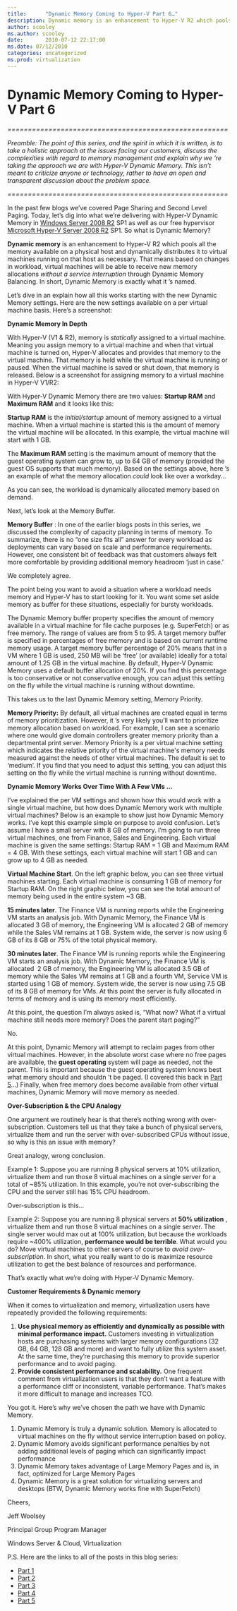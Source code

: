 ```yaml
---
title:      "Dynamic Memory Coming to Hyper-V Part 6…"
description: Dynamic memory is an enhancement to Hyper-V R2 which pools all the memory available on a physical host and dynamically distributes it to virtual machines running on that host as necessary.
author: scooley
ms.author: scooley
date:       2010-07-12 22:17:00
ms.date: 07/12/2010
categories: uncategorized
ms.prod: virtualization
---
```

# Dynamic Memory Coming to Hyper-V Part 6
_======================================================_

_Preamble: The point of this series, and the spirit in which it is written, is to take a holistic approach at the issues facing our customers, discuss the complexities with regard to memory management and explain why we ’re taking the approach we are with Hyper-V Dynamic Memory. This isn’t meant to criticize anyone or technology, rather to have an open and transparent discussion about the problem space._

_======================================================_

In the past few blogs we’ve covered Page Sharing and Second Level Paging. Today, let’s dig into what we’re delivering with Hyper-V Dynamic Memory in [Windows Server 2008 R2](/virtualization/community/team-blog/2009/20090722-windows-server-2008-r2-hyper-v-server-2008-r2-rtm) SP1 as well as our free hypervisor [Microsoft Hyper-V Server 2008 R2](/virtualization/community/team-blog/2009/20090730-microsoft-hyper-v-server-2008-r2-rtm-more) SP1. So what is Dynamic Memory?

**Dynamic memory** is an enhancement to Hyper-V R2 which pools all the memory available on a physical host and dynamically distributes it to virtual machines running on that host as necessary. That means based on changes in workload, virtual machines will be able to receive new memory allocations _without a service interruption_ through Dynamic Memory Balancing. In short, Dynamic Memory is exactly what it ’s named.

Let’s dive in an explain how all this works starting with the new Dynamic Memory settings. Here are the new settings available on a per virtual machine basis. Here’s a screenshot:



**Dynamic Memory In Depth**

With Hyper-V (V1 & R2), memory is _statically_ assigned to a virtual machine. Meaning you assign memory to a virtual machine and when that virtual machine is turned on, Hyper-V allocates and provides that memory to the virtual machine. That memory is held while the virtual machine is running or paused. When the virtual machine is saved or shut down, that memory is released. Below is a screenshot for assigning memory to a virtual machine in Hyper-V V1/R2:


With Hyper-V Dynamic Memory there are two values: **Startup RAM** and **Maximum RAM** and it looks like this: 



**Startup RAM** is the _initial/startup_ amount of memory assigned to a virtual machine. When a virtual machine is started this is the amount of memory the virtual machine will be allocated. In this example, the virtual machine will start with 1 GB.

The **Maximum RAM** setting is the maximum amount of memory that the guest operating system can grow to, up to 64 GB of memory (provided the guest OS supports that much memory). Based on the settings above, here ’s an example of what the memory allocation _could_ look like over a workday...



As you can see, the workload is dynamically allocated memory based on demand.

Next, let’s look at the Memory Buffer.

**Memory Buffer** : In one of the earlier blogs posts in this series, we discussed the complexity of capacity planning in terms of memory. To summarize, there is no “one size fits all” answer for every workload as deployments can vary based on scale and performance requirements. However, one consistent bit of feedback was that customers always felt more comfortable by providing additional memory headroom ‘just in case.’

We completely agree.

The point being you want to avoid a situation where a workload needs memory and Hyper-V has to start looking for it. You want some set aside memory as buffer for these situations, especially for bursty workloads.

The Dynamic Memory buffer property specifies the amount of memory available in a virtual machine for file cache purposes (e.g. SuperFetch) or as free memory. The range of values are from 5 to 95. A target memory buffer is specified in percentages of free memory and is based on current runtime memory usage. A target memory buffer percentage of 20% means that in a VM where 1 GB is used, 250 MB will be ‘free’ (or available) ideally for a total amount of 1.25 GB in the virtual machine. By default, Hyper-V Dynamic Memory uses a default buffer allocation of 20%. If you find this percentage is too conservative or not conservative enough, you can adjust this setting on the fly while the virtual machine is running without downtime.



This takes us to the last Dynamic Memory setting, Memory Priority.

**Memory Priority:** By default, all virtual machines are created equal in terms of memory prioritization. However, it ’s very likely you’ll want to prioritize memory allocation based on workload. For example, I can see a scenario where one would give domain controllers greater memory priority than a departmental print server. Memory Priority is a per virtual machine setting which indicates the relative priority of the virtual machine's memory needs measured against the needs of other virtual machines. The default is set to ‘medium’. If you find that you need to adjust this setting, you can adjust this setting on the fly while the virtual machine is running without downtime.



**Dynamic Memory Works Over Time With A Few VMs …**

I’ve explained the per VM settings and shown how this would work with a single virtual machine, but how does Dynamic Memory work with multiple virtual machines? Below is an example to show just how Dynamic Memory works. I’ve kept this example simple on purpose to avoid confusion. Let’s assume I have a small server with 8 GB of memory. I’m going to run three virtual machines, one from Finance, Sales and Engineering. Each virtual machine is given the same settings: Startup RAM = 1 GB and Maximum RAM = 4 GB. With these settings, each virtual machine will start 1 GB and can grow up to 4 GB as needed.

**Virtual Machine Start**. On the left graphic below, you can see three virtual machines starting. Each virtual machine is consuming 1 GB of memory for Startup RAM. On the right graphic below, you can see the total amount of memory being used in the entire system ~3 GB.



**15 minutes later**. The Finance VM is running reports while the Engineering VM starts an analysis job. With Dynamic Memory, the Finance VM is allocated 3 GB of memory, the Engineering VM is allocated 2 GB of memory while the Sales VM remains at 1 GB. System wide, the server is now using 6 GB of its 8 GB or 75% of the total physical memory.



**30 minutes later**. The Finance VM is running reports while the Engineering VM starts an analysis job. With Dynamic Memory, the Finance VM is allocated  2 GB of memory, the Engineering VM is allocated 3.5 GB of memory while the Sales VM remains at 1 GB and a fourth VM, Service VM is started using 1 GB of memory. System wide, the server is now using 7.5 GB of its 8 GB of memory for VMs. At this point the server is fully allocated in terms of memory and is using its memory most efficiently.

<!--- ![placeholder](https://msdnshared.blob.core.windows.net/media/TNBlogsFS/prod.evol.blogs.technet.com/CommunityServer.Blogs.Components.WeblogFiles/00/00/00/50/45/metablogapi/5672.image_7E73B7E4.png)  --->

<!--- ![image not found](https://msdnshared.blob.core.windows.net/media/TNBlogsFS/prod.evol.blogs.technet.com/CommunityServer.Blogs.Components.WeblogFiles/00/00/00/50/45/8765.DM%20Over%20Time%2030%20Minutes.jpg) --->

At this point, the question I’m always asked is, “What now? What if a virtual machine still needs more memory? Does the parent start paging?”

No.

At this point, Dynamic Memory will attempt to reclaim pages from other virtual machines. However, in the absolute worst case where no free pages are available, the **guest operating** system will page as needed, not the parent. This is important because the guest operating system knows best what memory should and shouldn ’t be paged. (I covered this back in [Part 5](https://techcommunity.microsoft.com/t5/virtualization/repost-dynamic-memory-coming-to-hyper-v-part-5-8230/ba-p/381751)...) Finally, when free memory does become available from other virtual machines, Dynamic Memory will move memory as needed.

**Over-Subscription & the CPU Analogy**

One argument we routinely hear is that there’s nothing wrong with over-subscription. Customers tell us that they take a bunch of physical servers, virtualize them and run the server with over-subscribed CPUs without issue, so why is this an issue with memory?

Great analogy, wrong conclusion.

Example 1: Suppose you are running 8 physical servers at 10% utilization, virtualize them and run those 8 virtual machines on a single server for a total of ~85% utilization. In this example, you’re not over-subscribing the CPU and the server still has 15% CPU headroom.

Over-subscription is this…

Example 2: Suppose you are running 8 physical servers at **50% utilization** , virtualize them and run those 8 virtual machines on a single server. The single server would max out at 100% utilization, but because the workloads require ~400% utilization, **performance would be terrible**. What would you do? Move virtual machines to other servers of course to _avoid over-subscription_. In short, what you really want to do is maximize resource utilization to get the best balance of resources and performance.

That’s exactly what we’re doing with Hyper-V Dynamic Memory.

**Customer Requirements & Dynamic memory**

When it comes to virtualization and memory, virtualization users have repeatedly provided the following requirements: 

  1. **Use physical memory as efficiently and dynamically as possible with minimal performance impact.** Customers investing in virtualization hosts are purchasing systems with larger memory configurations (32 GB, 64 GB, 128 GB and more) and want to fully utilize this system asset. At the same time, they’re purchasing this memory to provide superior performance and to avoid paging. 
  2. **Provide consistent performance and scalability.** One frequent comment from virtualization users is that they don’t want a feature with a performance cliff or inconsistent, variable performance. That’s makes it more difficult to manage and increases TCO. 



You got it. Here’s why we’ve chosen the path we have with Dynamic Memory.

  1. Dynamic Memory is truly a dynamic solution. Memory is allocated to virtual machines on the fly without service interruption based on policy. 
  2. Dynamic Memory avoids significant performance penalties by not adding additional levels of paging which can significantly impact performance 
  3. Dynamic Memory takes advantage of Large Memory Pages and is, in fact, optimized for Large Memory Pages 
  4. Dynamic Memory is a great solution for virtualizing servers and desktops (BTW, Dynamic Memory works fine with SuperFetch) 



Cheers,

Jeff Woolsey

Principal Group Program Manager

Windows Server & Cloud, Virtualization

P.S. Here are the links to all of the posts in this blog series:

  * [Part 1](/virtualization/community/team-blog/2010/20100318-dynamic-memory-coming-to-hyper-v)
  * [Part 2](/virtualization/community/team-blog/2010/20100325-dynamic-memory-coming-to-hyper-v-part-2)
  * [Part 3](/virtualization/community/team-blog/2010/20100407-dynamic-memory-coming-to-hyper-v-part-3)
  * [Part 4](/virtualization/community/team-blog/2010/20100421-dynamic-memory-coming-to-hyper-v-part-4)
  * [Part 5](/virtualization/community/team-blog/2010/20100520-repost-dynamic-memory-coming-to-hyper-v-part-5)


